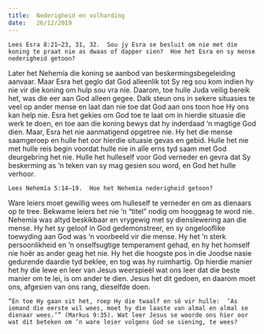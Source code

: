 ```yaml
---
title:  Nederigheid en volharding
date:   26/12/2019
---
```


`Lees Esra 8:21–23, 31, 32.  Sou jy Esra se besluit om nie met die koning te praat nie as dwaas of dapper sien?  Hoe het Esra en sy mense nederigheid getoon?` 

Later het Nehemía die koning se aanbod van beskermingsbegeleiding aanvaar.  Maar Esra het geglo dat God alleenlik tot Sy reg sou kom indien hy nie vir die koning om hulp sou vra nie.  Daarom, toe hulle Juda veilig bereik het, was die eer aan God alleen gegee.  Dalk steun ons in sekere situasies te veel op ander mense en laat dan nie toe dat God aan ons toon hoe Hy ons kan help nie.  Esra het gekies om God toe te laat om in hierdie situasie die werk te doen, en toe aan die koning bewys dat hy inderdaad ‘n magtige God dien.  Maar, Esra het nie aanmatigend opgetree nie.  Hy het die mense saamgeroep en hulle het oor hierdie situasie gevas en gebid.  Hulle het nie met hulle reis begin voordat hulle nie in alle erns tyd saam met God deurgebring het nie.  Hulle het hulleself voor God verneder en gevra dat Sy beskerming as ‘n teken van sy mag gesien sou word, en God het hulle verhoor. 

`Lees Nehemía 5:14–19.  Hoe het Nehemía nederigheid getoon?` 

Ware leiers moet gewillig wees om hulleself te verneder en om as dienaars op te tree. Bekwame leiers het nie ‘n “titel” nodig om hooggeag te word nie.  Nehemía was altyd beskikbaar en vrygewig met sy dienslewering aan die mense.  Hy het sy geloof in God gedemonstreer, en sy ongelooflike toewyding aan God was ‘n voorbeeld vir die mense. Hy het ‘n sterk persoonlikheid en ‘n onselfsugtige temperament gehad, en hy het homself nie hoër as ander geag het nie.  Hy het die hoogste pos in die Joodse nasie gedurende daardie tyd beklee, en tog was hy ruimhartig.  Op hierdie manier het hy die lewe en leer van Jesus weerspieël wat ons leer dat die beste manier om te lei, is om ander te dien. Jesus het dit gedoen, en daarom moet ons, afgesien van ons rang, dieselfde doen. 

`“En toe Hy gaan sit het, roep Hy die twaalf en sê vir hulle:  ‘As iemand die eerste wil wees, moet hy die laaste van almal en almal se dienaar wees.’” (Markus 9:35). Wat leer Jesus se woorde ons hier oor wat dit beteken om ‘n ware leier volgens God se siening, te wees?`